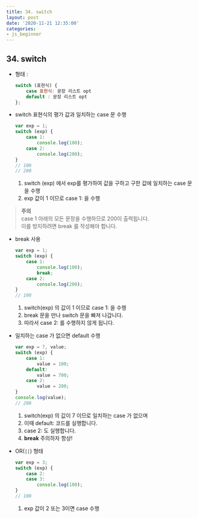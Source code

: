 ```yaml
---
title: 34. switch
layout: post
date: '2020-11-21 12:35:00'
categories:
- js_beginner
---
```


## 34. switch

* 형태 :  

    ```javascript
    switch (표현식) {
        case 표현식: 문장 리스트 opt
        default : 문장 리스트 opt
    };
    ```
  
* switch 표현식의 평가 값과 일치하는 case 문 수행

    ```javascript
    var exp = 1;
    switch (exp) {
        case 1:
            console.log(100);
        case 2:
            console.log(200);
    }
    // 100
    // 200
    ```
    
    1. switch (exp) 에서 exp를 평가하여 값을 구하고 구한 값에 일치하는 case 문을 수행
    2. exp 값이 1 이므로 case 1: 을 수행

>**주의**  
>case 1 아래의 모든 문장을 수행하므로 200이 출력됩니다.  
>이를 방지하려면 break 를 작성해야 합니다.

* break 사용

    ```javascript
    var exp = 1;
    switch (exp) {
        case 1:
            console.log(100);
            break;
        case 2:
            console.log(200);
    }
    // 100
    ```
    
    1. switch(exp) 의 값이 1 이므로 case 1: 을 수행
    2. break 문을 만나 switch 문을 빠져 나갑니다.
    3. 따라서 case 2: 를 수행하지 않게 됩니다.

* 일치하는 case 가 없으면 default 수행

    ```javascript
    var exp = 7, value;
    switch (exp) {
        case 1:
            value = 100;
        default:
            value = 700;
        case 2:
            value = 200;
    }
    console.log(value);
    // 200
    ```
    
    1. switch(exp) 의 값이 7 이므로 일치하는 case 가 없으며
    2. 이때 default: 코드를 실행합니다.
    3. case 2: 도 실행합니다.
    4. **break** 주의하자 항상!

* OR(`||`) 형태

    ```javascript
    var exp = 3;
    switch (exp) {
        case 2:
        case 3:
            console.log(100);
    }
    // 100
    ```
    
    1. exp 값이 2 또는 3이면 case 수행